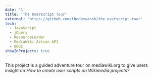 ```yaml
---
date: '1'
title: 'The Userscript Tour'
external: 'https://github.com/thedevyansh/the-userscript-tour'
tech:
  - JavaScript
  - jQuery
  - ResourceLoader
  - MediaWiki Action API
  - OOUI
showInProjects: true
---
```


This project is a guided adventure tour on mediawiki.org to give users insight on _How to create user scripts on Wikimedia projects?_
